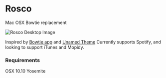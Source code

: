 # Rosco
Mac OSX Bowtie replacement

![Rosco Desktop Image](http://i.imgur.com/6h0KF3f.jpg)

Inspired by [Bowtie app](bowtieapp.com) and [Unamed Theme](http://beautifulblood.deviantart.com/art/Unnamed-255040591)
Currently supports Spotify, and looking to support iTunes and Mopidy.


### Requirements
OSX 10.10 Yosemite

